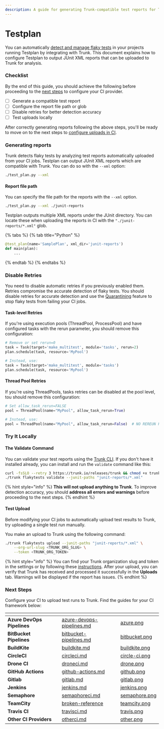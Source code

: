 ```yaml
---
description: A guide for generating Trunk-compatible test reports for Testplan
---
```


# Testplan

You can automatically [detect and manage flaky tests](../../detection.md) in your projects running  Testplan by integrating with Trunk. This document explains how to configure Testplan to output JUnit XML reports that can be uploaded to Trunk for analysis.

### Checklist

By the end of this guide, you should achieve the following before proceeding to the [next steps](testplan.md#next-step) to configure your CI provider.

* [ ] Generate a compatible test report
* [ ] Configure the report file path or glob
* [ ] Disable retries for better detection accuracy
* [ ] Test uploads locally

After correctly generating reports following the above steps, you'll be ready to move on to the next steps to [configure uploads in CI](../ci-providers/).

### Generating reports

Trunk detects flaky tests by analyzing test reports automatically uploaded from your CI jobs. Testplan can output JUnit XML reports which are compatible with Trunk. You can do so with the `--xml` option:

```sh
./test_plan.py --xml
```

#### Report file path

You can specify the file path for the reports with the `--xml` option.

```sh
./test_plan.py --xml ./junit-reports
```

Testplan outputs multiple XML reports under the JUnit directory. You can locate these when uploading the reports in CI with the `"./junit-reports/*.xml"` glob.

{% tabs %}
{% tab title="Python" %}
```python
@test_plan(name='SamplePlan', xml_dir='junit-reports')
def main(plan):
    ...
```
{% endtab %}
{% endtabs %}

### Disable Retries

You need to disable automatic retries if you previously enabled them. Retries compromise the accurate detection of flaky tests. You should disable retries for accurate detection and use the [Quarantining](../../quarantining.md) feature to stop flaky tests from failing your CI jobs.

#### Task-level Retries

If you're using execution pools (ThreadPool, ProcessPool) and have configured tasks with the rerun parameter, you should remove this configuration:

```python
# Remove or set rerun=0
task = Task(target='make_multitest', module='tasks', rerun=2) 
plan.schedule(task, resource='MyPool')

# Instead, use:
task = Task(target='make_multitest', module='tasks')
plan.schedule(task, resource='MyPool')
```

#### Thread Pool Retries

If you're using ThreadPools, tasks retries can be disabled at the pool level, tou should remove this configuration:

```python
# Set allow_task_rerun=FALSE
pool = ThreadPool(name="MyPool", allow_task_rerun=True) 

# Instead, use:
pool = ThreadPool(name="MyPool", allow_task_rerun=False)  # NO REREUN PARAMETER
```

### Try It Locally

#### The Validate Command

You can validate your test reports using the [Trunk CLI](../../uploader.md). If you don't have it installed already, you can install and run the `validate` command like this:

```sh
curl -fsSLO --retry 3 https://trunk.io/releases/trunk && chmod +x trunk
./trunk flakytests validate --junit-paths "junit-reports/*.xml"
```

{% hint style="info" %}
**This will not upload anything to Trunk**. To improve detection accuracy, you should **address all errors and warnings** before proceeding to the next steps.
{% endhint %}

#### Test Upload

Before modifying your CI jobs to automatically upload test results to Trunk, try uploading a single test run manually.

You make an upload to Trunk using the following command:

```sh
./trunk flakytests upload --junit-paths "junit-reports/*.xml" \
    --org-url-slug <TRUNK_ORG_SLUG> \
    --token <TRUNK_ORG_TOKEN>
```

{% hint style="info" %}
You can find your Trunk organization slug and token in the settings or by following these [instructions](https://docs.trunk.io/flaky-tests/get-started/ci-providers/otherci#id-1.-store-a-trunk_token-secret-in-your-ci-system). After your upload, you can verify that Trunk has received and processed it successfully in the **Uploads** tab. Warnings will be displayed if the report has issues.
{% endhint %}

### Next Steps

Configure your CI to upload test runs to Trunk. Find the guides for your CI framework below:

<table data-view="cards" data-full-width="false"><thead><tr><th></th><th data-hidden></th><th data-hidden data-card-target data-type="content-ref"></th><th data-hidden data-card-cover data-type="files"></th></tr></thead><tbody><tr><td><strong>Azure DevOps Pipelines</strong></td><td></td><td><a href="../ci-providers/azure-devops-pipelines.md">azure-devops-pipelines.md</a></td><td><a href="../../../.gitbook/assets/azure.png">azure.png</a></td></tr><tr><td><strong>BitBucket Pipelines</strong></td><td></td><td><a href="../ci-providers/bitbucket-pipelines.md">bitbucket-pipelines.md</a></td><td><a href="../../../.gitbook/assets/bitbucket.png">bitbucket.png</a></td></tr><tr><td><strong>BuildKite</strong></td><td></td><td><a href="../ci-providers/buildkite.md">buildkite.md</a></td><td><a href="../../../.gitbook/assets/buildkite.png">buildkite.png</a></td></tr><tr><td><strong>CircleCI</strong></td><td></td><td><a href="../ci-providers/circleci.md">circleci.md</a></td><td><a href="../../../.gitbook/assets/circle-ci.png">circle-ci.png</a></td></tr><tr><td><strong>Drone CI</strong></td><td></td><td><a href="../ci-providers/droneci.md">droneci.md</a></td><td><a href="../../../.gitbook/assets/drone.png">drone.png</a></td></tr><tr><td><strong>GitHub Actions</strong></td><td></td><td><a href="../ci-providers/github-actions.md">github-actions.md</a></td><td><a href="../../../.gitbook/assets/github.png">github.png</a></td></tr><tr><td><strong>Gitlab</strong></td><td></td><td><a href="../ci-providers/gitlab.md">gitlab.md</a></td><td><a href="../../../.gitbook/assets/gitlab.png">gitlab.png</a></td></tr><tr><td><strong>Jenkins</strong></td><td></td><td><a href="../ci-providers/jenkins.md">jenkins.md</a></td><td><a href="../../../.gitbook/assets/jenkins.png">jenkins.png</a></td></tr><tr><td><strong>Semaphore</strong></td><td></td><td><a href="../ci-providers/semaphoreci.md">semaphoreci.md</a></td><td><a href="../../../.gitbook/assets/semaphore.png">semaphore.png</a></td></tr><tr><td><strong>TeamCity</strong></td><td></td><td><a href="broken-reference/">broken-reference</a></td><td><a href="../../../.gitbook/assets/teamcity.png">teamcity.png</a></td></tr><tr><td><strong>Travis CI</strong></td><td></td><td><a href="../ci-providers/travisci.md">travisci.md</a></td><td><a href="../../../.gitbook/assets/travis.png">travis.png</a></td></tr><tr><td><strong>Other CI Providers</strong></td><td></td><td><a href="../ci-providers/otherci.md">otherci.md</a></td><td><a href="../../../.gitbook/assets/other.png">other.png</a></td></tr></tbody></table>
